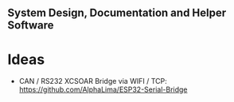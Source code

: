 ## System Design, Documentation and Helper Software


# Ideas
- CAN / RS232 XCSOAR Bridge via WIFI / TCP:   https://github.com/AlphaLima/ESP32-Serial-Bridge   



